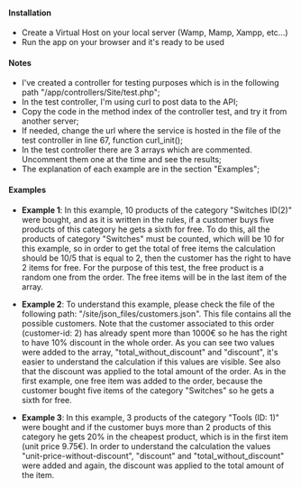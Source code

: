#### Installation
- Create a Virtual Host on your local server (Wamp, Mamp, Xampp, etc...)
- Run the app on your browser and it's ready to be used


#### Notes
- I've created a controller for testing purposes which is in the following path "/app/controllers/Site/test.php";
- In the test controller, I'm using curl to post data to the API;
- Copy the code in the method index of the controller test, and try it from another server;
- If needed, change the url where the service is hosted in the file of the test controller in line 67, function curl_init();
- In the test controller there are 3 arrays which are commented. Uncomment them one at the time and see the results;
- The explanation of each example are in the section "Examples";


#### Examples
- **Example 1**: In this example, 10 products of the category "Switches ID(2)" were bought, and as it is written in the rules, if a customer buys five products of this category he gets a sixth for free. To do this, all the products of category "Switches" must be counted, which will be 10 for this example, so in order to get the total of free items the calculation should be 10/5 that is equal to 2, then the customer has the right to have 2 items for free. For the purpose of this test, the free product is a random one from the order. The free items will be in the last item of the array.

- **Example 2**: To understand this example, please check the file of the following path: "/site/json_files/customers.json". This file contains all the possible customers. Note that the customer associated to this order (customer-id: 2) has already spent more than 1000€ so he has the right to have 10% discount in the whole order. As you can see two values were added to the array, "total_without_discount" and "discount", it's easier to understand the calculation if this values are visible. See also that the discount was applied to the total amount of the order. As in the first example, one free item was added to the order, because the customer bought five items of the category "Switches" so he gets a sixth for free.

- **Example 3**: In this example, 3 products of the category "Tools (ID: 1)"  were bought and if the customer buys more than 2 products of this category he gets 20% in the cheapest product, which is in the first item (unit price 9.75€). In order to understand the calculation the values "unit-price-without-discount", "discount" and "total_without_discount" were added and again, the discount was applied to the total amount of the item.
